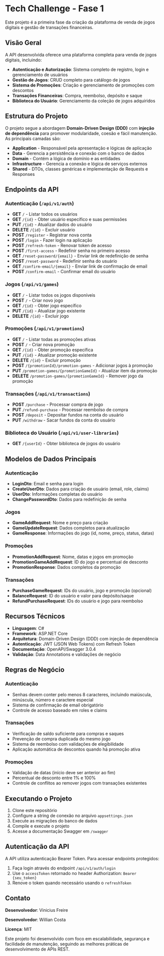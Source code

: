 # Tech Challenge - Fase 1

Este projeto é a primeira fase da criação da plataforma de venda de jogos digitais e gestão de transações financeiras.

## Visão Geral

A API desenvolvida oferece uma plataforma completa para venda de jogos digitais, incluindo:

- **Autenticação e Autorização**: Sistema completo de registro, login e gerenciamento de usuários
- **Gestão de Jogos**: CRUD completo para catálogo de jogos
- **Sistema de Promoções**: Criação e gerenciamento de promoções com descontos
- **Transações Financeiras**: Compra, reembolso, depósito e saque
- **Biblioteca do Usuário**: Gerenciamento da coleção de jogos adquiridos

## Estrutura do Projeto

O projeto segue a abordagem **Domain-Driven Design (DDD)** com **injeção de dependência** para promover modularidade, coesão e fácil manutenção. As principais camadas são:

- **Application** - Responsável pela apresentação e lógicas de aplicação
- **Data** - Gerencia a persistência e conexão com o banco de dados
- **Domain** - Contém a lógica de domínio e as entidades
- **Infrastructure** - Gerencia a conexão e lógica de serviços externos
- **Shared** - DTOs, classes genéricas e implementação de Requests e Responses

## Endpoints da API

### Autenticação (`/api/v1/auth`)
- **GET** `/` - Listar todos os usuários
- **GET** `/{id}` - Obter usuário específico e suas permissões
- **PUT** `/{id}` - Atualizar dados do usuário
- **DELETE** `/{id}` - Excluir usuário
- **POST** `/register` - Registrar nova conta
- **POST** `/login` - Fazer login na aplicação
- **POST** `/refresh-token` - Renovar token de acesso
- **POST** `/first-access` - Redefinir senha no primeiro acesso
- **GET** `/reset-password/{email}` - Enviar link de redefinição de senha
- **POST** `/reset-password` - Redefinir senha do usuário
- **GET** `/confirm-email/{email}` - Enviar link de confirmação de email
- **POST** `/confirm-email` - Confirmar email do usuário

### Jogos (`/api/v1/games`)
- **GET** `/` - Listar todos os jogos disponíveis
- **POST** `/` - Criar novo jogo
- **GET** `/{id}` - Obter jogo específico
- **PUT** `/{id}` - Atualizar jogo existente
- **DELETE** `/{id}` - Excluir jogo

### Promoções (`/api/v1/promotions`)
- **GET** `/` - Listar todas as promoções ativas
- **POST** `/` - Criar nova promoção
- **GET** `/{id}` - Obter promoção específica
- **PUT** `/{id}` - Atualizar promoção existente
- **DELETE** `/{id}` - Excluir promoção
- **POST** `/{promotionId}/promotion-games` - Adicionar jogos à promoção
- **PUT** `/promotion-games/{promotionGameId}` - Atualizar item da promoção
- **DELETE** `/promotion-games/{promotionGameId}` - Remover jogo da promoção

### Transações (`/api/v1/transactions`)
- **POST** `/purchase` - Processar compra de jogo
- **PUT** `/refund-purchase` - Processar reembolso de compra
- **POST** `/deposit` - Depositar fundos na conta do usuário
- **PUT** `/withdraw` - Sacar fundos da conta do usuário

### Biblioteca do Usuário (`/api/v1/user-libraries`)
- **GET** `/{userId}` - Obter biblioteca de jogos do usuário

## Modelos de Dados Principais

### Autenticação
- **LoginDto**: Email e senha para login
- **CreateUserDto**: Dados para criação de usuário (email, role, claims)
- **UserDto**: Informações completas do usuário
- **ChangePasswordDto**: Dados para redefinição de senha

### Jogos
- **GameAddRequest**: Nome e preço para criação
- **GameUpdateRequest**: Dados completos para atualização
- **GameResponse**: Informações do jogo (id, nome, preço, status, datas)

### Promoções
- **PromotionAddRequest**: Nome, datas e jogos em promoção
- **PromotionGameAddRequest**: ID do jogo e percentual de desconto
- **PromotionResponse**: Dados completos da promoção

### Transações
- **PurchaseGameRequest**: IDs do usuário, jogo e promoção (opcional)
- **BalanceRequest**: ID do usuário e valor para depósito/saque
- **RefundPurchaseRequest**: IDs do usuário e jogo para reembolso

## Recursos Técnicos

- **Linguagem**: C#
- **Framework**: ASP.NET Core
- **Arquitetura**: Domain-Driven Design (DDD) com injeção de dependência
- **Autenticação**: JWT (JSON Web Tokens) com Refresh Token
- **Documentação**: OpenAPI/Swagger 3.0.4
- **Validação**: Data Annotations e validações de negócio

## Regras de Negócio

### Autenticação
- Senhas devem conter pelo menos 8 caracteres, incluindo maiúscula, minúscula, número e caractere especial
- Sistema de confirmação de email obrigatório
- Controle de acesso baseado em roles e claims

### Transações
- Verificação de saldo suficiente para compras e saques
- Prevenção de compra duplicada do mesmo jogo
- Sistema de reembolso com validações de elegibilidade
- Aplicação automática de descontos quando há promoção ativa

### Promoções
- Validação de datas (início deve ser anterior ao fim)
- Percentual de desconto entre 1% e 100%
- Controle de conflitos ao remover jogos com transações existentes

## Executando o Projeto

1. Clone este repositório
2. Configure a string de conexão no arquivo `appsettings.json`
3. Execute as migrações do banco de dados
4. Compile e execute o projeto
5. Acesse a documentação Swagger em `/swagger`

## Autenticação da API

A API utiliza autenticação Bearer Token. Para acessar endpoints protegidos:

1. Faça login através do endpoint `/api/v1/auth/login`
2. Use o `accessToken` retornado no header Authorization: `Bearer {seu_token}`
3. Renove o token quando necessário usando o `refreshToken`

## Contato

**Desenvolvedor**: Vinicius Freire

**Desenvolvedor**: Willian Costa

**Licença**: MIT

Este projeto foi desenvolvido com foco em escalabilidade, segurança e facilidade de manutenção, seguindo as melhores práticas de desenvolvimento de APIs REST.
